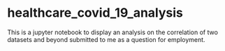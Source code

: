 # healthcare_covid_19_analysis
This is a jupyter notebook to display an analysis on the correlation of two datasets and beyond submitted to me as a question for employment.

